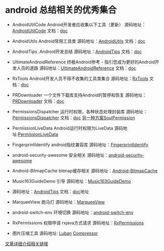 # android 总结相关的优秀集合

* AndroidUtilCode Android开发者应收集以下工具（更新）
源码地址：[AndroidUtilCode](https://github.com/Blankj/AndroidUtilCode) 文档：[doc](https://github.com/Blankj/AndroidUtilCode/blob/master/README.md)

* AndroidUtils Android常用工具类
源码地址：[AndroidUtils](https://github.com/WuXiaolong/AndroidUtils) 文档：[doc](https://github.com/WuXiaolong/AndroidUtils/blob/master/README.md)


*  AndroidTips .Android开发总结
源码地址：[AndroidTips](https://github.com/JohnTsaiAndroid/AndroidTips) 文档：[doc](https://github.com/JohnTsaiAndroid/AndroidTips/blob/master/README.md)

* UltimateAndroidReference 终极Android参考 - 指引您成为更好的Android开发人员的道路
源码地址：[UltimateAndroidReference](https://github.com/aritraroy/UltimateAndroidReference) 文档：[doc](https://github.com/aritraroy/UltimateAndroidReference/blob/master/README.md)

* RxTools Android开发人员不得不收集的工具类集合
源码地址：[RxTools](https://github.com/vondear/RxTools) 文档：[doc](https://github.com/vondear/RxTools/blob/master/README.md)

* PRDownloader 一个文件下载库支持Android的暂停和恢复
源码地址：[PRDownloader](https://github.com/MindorksOpenSource/PRDownloader) 文档：[doc](https://github.com/MindorksOpenSource/PRDownloader/blob/master/README.md)

* PermissionsDispatcher 运行时权限，各种状态处理封装库
源码地址：[PermissionsDispatcher](https://github.com/permissions-dispatcher/PermissionsDispatcher) 文档：[doc](https://github.com/permissions-dispatcher/PermissionsDispatcher/blob/master/README.md)
[另一种方案SoulPermission](https://github.com/soulqw/SoulPermission)

* PermissionLiveData Android运行时权限为LiveData
源码地址:[PermissionLiveData](https://github.com/emreeran/PermissionLiveData)

* FingerprintIdentify android指纹兼容库
源码地址：[FingerprintIdentify](https://github.com/uccmawei/FingerprintIdentify/blob/master/other/README_ZH.md)

* android-security-awesome 安全相关
源码地址：[android-security-awesome](https://github.com/ashishb/android-security-awesome)

* Android-BitmapCache bitmap缓存相关
源码地址：[Android-BitmapCache](https://github.com/chrisbanes/Android-BitmapCache)

* Music163GuideDemo 引导
源码地址：[Music163GuideDemo](https://github.com/wobiancao/Music163GuideDemo)

* 源码地址：[AndroidTips](https://github.com/JohnTsaiAndroid/AndroidTips) 文档：[doc](https://github.com/JohnTsaiAndroid/AndroidTips/blob/master/README.md)地址

* MarqueeView 跑马灯
源码地址：[MarqueeView](https://github.com/385841539/MarqueeView)

* android-switch-env 环境切换
源码地址：[android-switch-env](https://github.com/Trinea/android-switch-env)

* RxPermissions 权限申请 rxjava方式请求
源码地址：[RxPermissions](https://github.com/tbruyelle/RxPermissions)

* 图片压缩工具
源码地址:
[Luban](https://github.com/Curzibn/Luban)
[Compressor](https://github.com/zetbaitsu/Compressor)

[文章详细介绍相关链接](https://mp.weixin.qq.com/s?__biz=MzAxMTI4MTkwNQ==&mid=2650827885&idx=1&sn=b40f9b8cbf78516e049c097b50344665&chksm=80b7b8f3b7c031e5a818919412c31182b1f09dd0ea71fc38d6a9e52afaca4e107228e14c4e23&scene=21#wechat_redirect)
